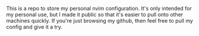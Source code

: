 This is a repo to store my personal nvim configuration. It's only intended for my personal use, but I made it public so that it's easier to pull onto other machines quickly. If you're just browsing my github, then feel free to pull my config and give it a try.

